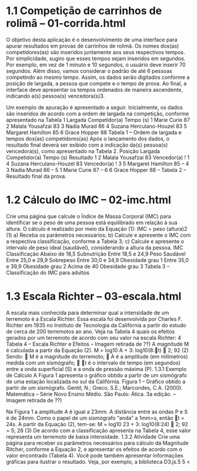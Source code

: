 # 1.1 Competição de carrinhos de rolimã – 01-corrida.html
O objetivo desta aplicação é o desenvolvimento de uma interface para apurar resultados em provas
de carrinhos de rolimã. Os nomes dos(as) competidores(as) são inseridos juntamente aos seus respectivos
tempos. Por simplicidade, sugiro que esses tempos sejam inseridos em segundos. Por exemplo, em vez de
1 minuto e 10 segundos, o usuário deve inserir 70 segundos. Além disso, vamos considerar o padrão de até
6 pessoas competindo ao mesmo tempo. Assim, os dados serão digitados conforme a posição de largada,
a pessoa que compete e o tempo de prova. Ao final, a interface deve apresentar os tempos ordenados de
maneira ascendente, indicando a(s) pessoa(s) vencedora(s)3.

Um exemplo de apuração é apresentado a seguir. Inicialmente, os dados são inseridos de acordo com a
ordem de largada na competição, conforme apresentado na Tabela 1
Largada Competidor(a) Tempo (s)
1 Marie Curie 87
2 Malala Yousafzai 83
3 Nadia Murad 86
4 Suzana Herculano-Houzel 83
5 Margaret Hamilton 85
6 Grace Hopper 88
Tabela 1 – Ordem de largada e tempos dos(as) competidores(as)
Após o lançamento dos dados, o resultado final deverá ser exibido com a indicação da(s) pessoa(s)
vencedora(s), como apresentado na Tabela 2.
Posição Largada Competidor(a) Tempo (s) Resultado
1 2 Malala Yousafzai 83 Vencedor(a) !
1 4 Suzana Herculano-Houzel 83 Vencedor(a) !
3 5 Margaret Hamilton 85 –
4 3 Nadia Murad 86 –
5 1 Marie Curie 87 –
6 6 Grace Hopper 88 –
Tabela 2 – Resultado final da prova.

# 1.2 Cálculo do IMC – 02-imc.html
Crie uma página que calcule o Índice de Massa Corporal (IMC) para identificar se o peso de uma pessoa
está equilibrado em relação à sua altura. O cálculo é realizado por meio da Equação (1):
IMC =
peso
(altura)2 (1)
a) Receba os parâmetros necessários;
b) Calcule e apresente o IMC com a respectiva classificação, conforme a Tabela 3;
c) Calcule e apresente o intervalo de peso ideal (saudável), considerando a altura da pessoa.
IMC Classificação
Abaixo de 18,5 Subnutrição
Entre 18,5 e 24,9 Peso Saudável
Entre 25,0 e 29,9 Sobrepeso
Entre 30,0 e 34,9 Obesidade grau 1
Entre 35,0 e 39,9 Obesidade grau 2
Acima de 40 Obesidade grau 3
Tabela 3 – Classificação do IMC para adultos

# 1.3 Escala Richter – 03-escala.html
A escala mais conhecida para determinar qual a intensidade de um terremoto é a Escala Richter. Essa
escala foi desenvolvida por Charles F. Richter em 1935 no Instituto de Tecnologia da Califórnia a partir do
estudo de cerca de 200 terremotos ao ano. Veja na Tabela 4 quais os efeitos gerados por um terremoto de
acordo com seu valor na escala Richter: 4
Tabela 4 – Escala Richter e Efeitos – Imagem retirada de ??)
A magnitude M é calculada a partir da Equação (2).
M = log10 A + 3: log10(8:t) 􀀀 2; 92 (2)
Sendo:
 M é a magnitude do terremoto;
 A é a amplitude (em milímetros) medida com um sismógrafo;
 t é o intervalo de tempo (em segundos) entre a onda superficial (S) e a onda de pressão máxima (P).
1.3.1 Exemplo de Cálculo
A Figura 1 apresenta o gráfico obtido a partir de um sismógrafo de uma estação localizada no sul da
Califórnia.
Figura 1 – Gráfico obtido a partir de um sismógrafo. Gentil, N.; Greco, S.E.; Marcondes, C.A. (2000).
Matemática – Série Novo Ensino Médio. São Paulo: Ática. 3a edição. – Imagem retirada de ??)


Na Figura 1 a amplitude A é igual a 23mm. A distância entre as ondas P e S é de 24mm. Como o papel
de um sismógrafo “anda” a 1mm=s, então t = 24s. A partir da Equação (2), tem-se:
M = log10 23 + 3: log10(8:24) 􀀀 2; 92 = 5; 28 (3)
De acordo com a classificação apresenta na Tabela 4, esse valor representa um terremoto de baixa intensidade.
1.3.2 Atividade
Crie uma página para receber os parâmetros necessários para cálculo da Magnitude Ritcher, conforme
a Equação 2, e apresentar os efeitos de acordo com o valor encontrado (Tabela 4). Você pode também
apresentar informações gráficas para ilustrar o resultado. Veja, por exemplo, a biblioteca D3.js.5
5 <